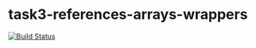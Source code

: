 # task3-references-arrays-wrappers
 
[![Build Status](https://travis-ci.com/itmo-java-basics-2020/task3-references-arrays-wrappers-N0MeRC1-NhYa.svg?branch=master)](https://travis-ci.com/itmo-java-basics-2020/task3-references-arrays-wrappers-N0MeRC1-NhYa)

